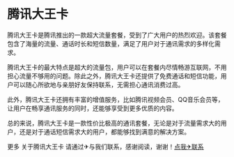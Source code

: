 # 腾讯大王卡

腾讯大王卡是腾讯推出的一款超大流量套餐，受到了广大用户的热烈欢迎。该套餐包含了海量的流量、通话时长和短信数量，满足了用户对于通讯需求的多样化需求。

腾讯大王卡的最大特点是超大的流量包，用户可以在套餐内尽情畅游互联网，不用担心流量不够用的问题。除此之外，腾讯大王卡还提供了免费通话和短信功能，用户可以随心所欲地与亲朋好友保持联系，无需担心通讯消费过高。

此外，腾讯大王卡还拥有丰富的增值服务，比如腾讯视频会员、QQ音乐会员等，让用户在畅享通讯服务的同时，还能够享受到更多优质的内容。

总的来说，腾讯大王卡是一款性价比极高的通讯套餐，无论是对于流量需求大的用户，还是对于通话短信需求大的用户，都能够找到满意的解决方案。

更多 关于腾讯大王卡 请通过✈与我们联系，感谢阅读，谢谢！[点我✈联系](https://ads.k02.cc)